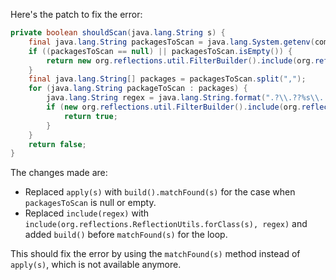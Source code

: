 Here's the patch to fix the error:

```java
private boolean shouldScan(java.lang.String s) {
    final java.lang.String packagesToScan = java.lang.System.getenv(com.thoughtworks.gauge.GaugeConstant.PACKAGE_TO_SCAN);
    if ((packagesToScan == null) || packagesToScan.isEmpty()) {
        return new org.reflections.util.FilterBuilder().include(org.reflections.ReflectionUtils.forClass(s)).build().matchFound(s);
    }
    final java.lang.String[] packages = packagesToScan.split(",");
    for (java.lang.String packageToScan : packages) {
        java.lang.String regex = java.lang.String.format(".?\\.??%s\\..+\\.class", packageToScan);
        if (new org.reflections.util.FilterBuilder().include(org.reflections.ReflectionUtils.forClass(s), regex).build().matchFound(s)) {
            return true;
        }
    }
    return false;
}
```

The changes made are:

* Replaced `apply(s)` with `build().matchFound(s)` for the case when `packagesToScan` is null or empty.
* Replaced `include(regex)` with `include(org.reflections.ReflectionUtils.forClass(s), regex)` and added `build()` before `matchFound(s)` for the loop.

This should fix the error by using the `matchFound(s)` method instead of `apply(s)`, which is not available anymore.